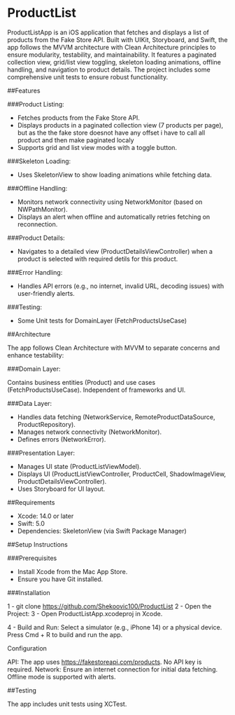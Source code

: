 # ProductList

ProductListApp is an iOS application that fetches and displays a list of products from the Fake Store API. Built with UIKit, Storyboard, and Swift, the app follows the MVVM architecture with Clean Architecture principles to ensure modularity, testability, and maintainability. It features a paginated collection view, grid/list view toggling, skeleton loading animations, offline handling, and navigation to product details. The project includes some comprehensive unit tests to ensure robust functionality.

##Features


###Product Listing:

- Fetches products from the Fake Store API.
- Displays products in a paginated collection view (7 products per page), but as the the fake store doesnot have any offset i have to call all product and then make paginated localy  
- Supports grid and list view modes with a toggle button.

###Skeleton Loading:

- Uses SkeletonView to show loading animations while fetching data.

###Offline Handling:

- Monitors network connectivity using NetworkMonitor (based on NWPathMonitor).
- Displays an alert when offline and automatically retries fetching on reconnection.

###Product Details:

- Navigates to a detailed view (ProductDetailsViewController) when a product is selected with required detils for this product.


###Error Handling:

- Handles API errors (e.g., no internet, invalid URL, decoding issues) with user-friendly alerts.


###Testing:

- Some Unit tests for DomainLayer (FetchProductsUseCase)


##Architecture

The app follows Clean Architecture with MVVM to separate concerns and enhance testability:

###Domain Layer:

Contains business entities (Product) and use cases (FetchProductsUseCase).
Independent of frameworks and UI.

###Data Layer:

- Handles data fetching (NetworkService, RemoteProductDataSource, ProductRepository).
- Manages network connectivity (NetworkMonitor).
- Defines errors (NetworkError).

###Presentation Layer:

- Manages UI state (ProductListViewModel).
- Displays UI (ProductListViewController, ProductCell, ShadowImageView, ProductDetailsViewController).
- Uses Storyboard for UI layout.


##Requirements

- Xcode: 14.0 or later
- Swift: 5.0
- Dependencies: SkeletonView (via Swift Package Manager)

##Setup Instructions

###Prerequisites

 - Install Xcode from the Mac App Store.
 - Ensure you have Git installed.

###Installation

1 - git clone https://github.com/Shekoovic100/ProductList
2 - Open the Project:
3 - Open ProductListApp.xcodeproj in Xcode.

4 - Build and Run:
Select a simulator (e.g., iPhone 14) or a physical device.
Press Cmd + R to build and run the app.


Configuration

API: The app uses https://fakestoreapi.com/products. No API key is required.
Network: Ensure an internet connection for initial data fetching. 
Offline mode is supported with alerts.

##Testing

The app includes unit tests using XCTest.
